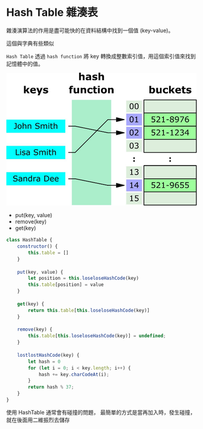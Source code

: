 # Hash Table 雜湊表
雜湊演算法的作用是盡可能快的在資料結構中找到一個值 (key-value)。

這個與字典有些類似

`Hash Table` 透過 `hash function` 將 key 轉換成整數索引值，用這個索引值來找到記憶體中的值。

![](2021-07-21-07-30-52.png)

- put(key, value)
- remove(key)
- get(key)

```js
class HashTable {
	constructor() {
		this.table = []
	}

	put(key, value) {
		let position = this.loseloseHashCode(key)
		this.table[position] = value
	}

	get(key) {
		return this.table[this.loseloseHashCode(key)]
	}

	remove(key) {
		this.table[this.loseloseHashCode(key)] = undefined;
	}

	lostlostHashCode(key) {
		let hash = 0
		for (let i = 0; i < key.length; i++) {
			hash += key.charCodeAt(i);
		}
		return hash % 37;
	}
}
```

使用 HashTable 通常會有碰撞的問題，
最簡單的方式是當再加入時，發生碰撞，就在後面用二維振烈去儲存